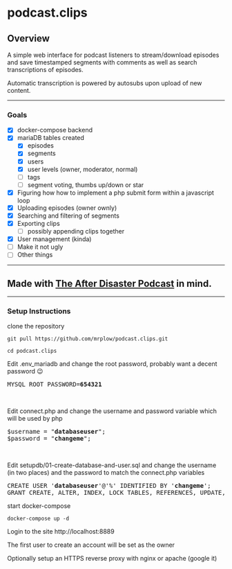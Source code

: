 # podcast.clips

## Overview
A simple web interface for podcast listeners to stream/download episodes and save timestamped segments with comments as well as search transcriptions of episodes.

Automatic transcription is powered by autosubs upon upload of new content.

---

### Goals
- [x] docker-compose backend
- [x] mariaDB tables created
  - [x] episodes
  - [x] segments
  - [x] users
  - [x] user levels (owner, moderator, normal)
  - [ ] tags
  - [ ] segment voting, thumbs up/down or star
- [x] Figuring how how to implement a php submit form within a javascript loop
- [x] Uploading episodes (owner ownly)
- [x] Searching and filtering of segments
- [x] Exporting clips
  - [ ] possibly appending clips together
- [x] User management (kinda)
- [ ] Make it not ugly
- [ ] Other things

---

## Made with [The After Disaster Podcast](https://www.patreon.com/AfterDisaster) in mind.

---

### Setup Instructions
clone the repository

`git pull https://github.com/mrplow/podcast.clips.git`

`cd podcast.clips`

Edit .env_mariadb and change the root password, probably want a decent password 😉
<pre>
MYSQL_ROOT_PASSWORD=<b>654321</b>
</pre>
<br />

Edit connect.php and change the username and password variable which will be used by php
<pre>
$username = "<b>databaseuser</b>";
$password = "<b>changeme</b>";
</pre>
<br />

Edit setupdb/01-create-database-and-user.sql and change the username (in two places) and the password to match the connect.php variables
<pre>
CREATE USER '<b>databaseuser</b>'@'%' IDENTIFIED BY '<b>changeme</b>';
GRANT CREATE, ALTER, INDEX, LOCK TABLES, REFERENCES, UPDATE, DELETE, DROP, SELECT, INSERT ON `podcast_clips`.* TO '<b>databaseuser</b>'@'%';`
</pre>

start docker-compose

`docker-compose up -d`

Login to the site http://localhost:8889

The first user to create an account will be set as the owner

Optionally setup an HTTPS reverse proxy with nginx or apache (google it)
